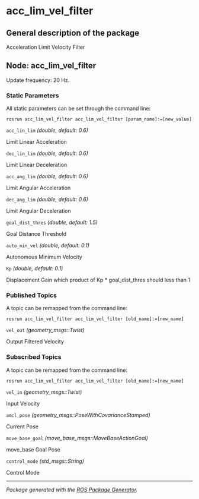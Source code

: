 # acc_lim_vel_filter

## General description of the package

<!--- protected region package description begin -->
Acceleration Limit Velocity Filter
<!--- protected region package description end -->

<!--- todo How to handle the image generation -->
<!--- <img src="./model/acc_lim_vel_filter.png" width="300px" />-->

## Node: acc_lim_vel_filter

Update frequency: 20 Hz.

<!--- protected region acc_lim_vel_filter begin -->
<!--- protected region acc_lim_vel_filter end -->

### Static Parameters

All static parameters can be set through the command line:

```shell
rosrun acc_lim_vel_filter acc_lim_vel_filter [param_name]:=[new_value]
```

`acc_lin_lim` *(double, default: 0.6)*
<!--- protected region param acc_lin_lim begin -->
Limit Linear Acceleration
<!--- protected region param acc_lin_lim end -->
`dec_lin_lim` *(double, default: 0.6)*
<!--- protected region param dec_lin_lim begin -->
Limit Linear Deceleration
<!--- protected region param dec_lin_lim end -->
`acc_ang_lim` *(double, default: 0.6)*
<!--- protected region param acc_ang_lim begin -->
Limit Angular Acceleration
<!--- protected region param acc_ang_lim end -->
`dec_ang_lim` *(double, default: 0.6)*
<!--- protected region param dec_ang_lim begin -->
Limit Angular Deceleration
<!--- protected region param dec_ang_lim end -->
`goal_dist_thres` *(double, default: 1.5)*
<!--- protected region param goal_dist_thres begin -->
Goal Distance Threshold
<!--- protected region param goal_dist_thres end -->
`auto_min_vel` *(double, default: 0.1)*
<!--- protected region param auto_min_vel begin -->
Autonomous Minimum Velocity
<!--- protected region param auto_min_vel end -->
`Kp` *(double, default: 0.1)*
<!--- protected region param Kp begin -->
Displacement Gain which product of Kp * goal_dist_thres should less than 1
<!--- protected region param Kp end -->

### Published Topics

A topic can be remapped from the command line:

```shell
rosrun acc_lim_vel_filter acc_lim_vel_filter [old_name]:=[new_name]
```

`vel_out` *(geometry_msgs::Twist)*
<!--- protected region publisher vel_out begin -->
Output Filtered Velocity
<!--- protected region publisher vel_out end -->

### Subscribed Topics

A topic can be remapped from the command line:

```shell
rosrun acc_lim_vel_filter acc_lim_vel_filter [old_name]:=[new_name]
```

`vel_in` *(geometry_msgs::Twist)*
<!--- protected region subscriber vel_in begin -->
Input Velocity
<!--- protected region subscriber vel_in end -->
`amcl_pose` *(geometry_msgs::PoseWithCovarianceStamped)*
<!--- protected region subscriber amcl_pose begin -->
Current Pose
<!--- protected region subscriber amcl_pose end -->
`move_base_goal` *(move_base_msgs::MoveBaseActionGoal)*
<!--- protected region subscriber move_base_goal begin -->
move_base Goal Pose
<!--- protected region subscriber move_base_goal end -->
`control_mode` *(std_msgs::String)*
<!--- protected region subscriber control_mode begin -->
Control Mode
<!--- protected region subscriber control_mode end -->

---

*Package generated with the [ROS Package Generator](https://github.com/tecnalia-advancedmanufacturing-robotics/ros_pkg_gen).*
